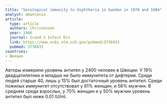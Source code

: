 ```yaml
---
title: "Serological immunity to diphtheria in Sweden in 1978 and 1984"
analyst: amantonio
article:
  type: article
  authors: Christenson
  year: 1986
  journal: Scand J Infect Dis
  link: https://www.ncbi.nlm.nih.gov/pubmed/3738433
  pubmed: 3738433
countries:
- Швеция
---
```


Авторы измерили уровень антител у 2400 человек в Швеции. У 19% двадцатилетних и младше не было иммунитета от дифтерии. Среди людей старше 40, лишь у 15% был достаточный уровень антител. Среди пожилых иммунитет отсутствовал у 81% женщин, и 56% мужчин. В среднем среди взрослых, у 70% женщин и у 50% мужчин уровень антител был ниже 0.01 IU/ml.
